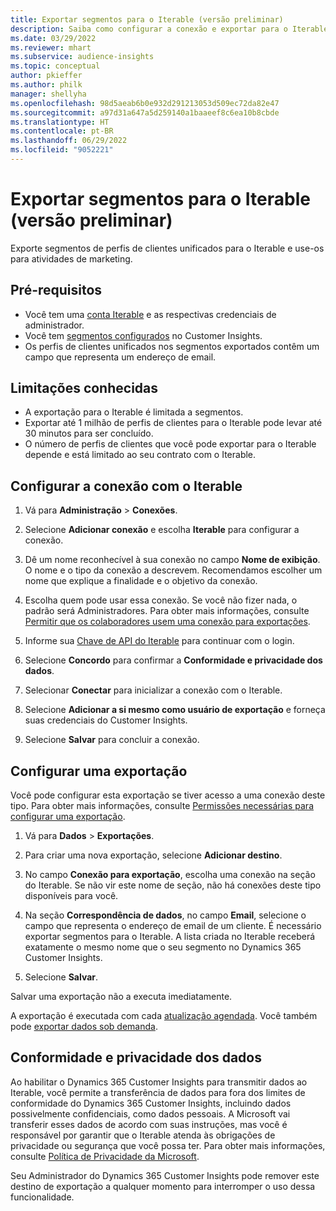 ```yaml
---
title: Exportar segmentos para o Iterable (versão preliminar)
description: Saiba como configurar a conexão e exportar para o Iterable.
ms.date: 03/29/2022
ms.reviewer: mhart
ms.subservice: audience-insights
ms.topic: conceptual
author: pkieffer
ms.author: philk
manager: shellyha
ms.openlocfilehash: 98d5aeab6b0e932d291213053d509ec72da82e47
ms.sourcegitcommit: a97d31a647a5d259140a1baaeef8c6ea10b8cbde
ms.translationtype: HT
ms.contentlocale: pt-BR
ms.lasthandoff: 06/29/2022
ms.locfileid: "9052221"
---
```

# <a name="export-segments-to-iterable-preview"></a>Exportar segmentos para o Iterable (versão preliminar)

Exporte segmentos de perfis de clientes unificados para o Iterable e use-os para atividades de marketing.

## <a name="prerequisites"></a>Pré-requisitos

-   Você tem uma [conta Iterable](https://iterable.com/) e as respectivas credenciais de administrador.
-   Você tem [segmentos configurados](segments.md) no Customer Insights.
-   Os perfis de clientes unificados nos segmentos exportados contêm um campo que representa um endereço de email.

## <a name="known-limitations"></a>Limitações conhecidas

- A exportação para o Iterable é limitada a segmentos.
- Exportar até 1 milhão de perfis de clientes para o Iterable pode levar até 30 minutos para ser concluído. 
- O número de perfis de clientes que você pode exportar para o Iterable depende e está limitado ao seu contrato com o Iterable.

## <a name="set-up-connection-to-iterable"></a>Configurar a conexão com o Iterable

1. Vá para **Administração** > **Conexões**.

1. Selecione **Adicionar conexão** e escolha **Iterable** para configurar a conexão.

1. Dê um nome reconhecível à sua conexão no campo **Nome de exibição**. O nome e o tipo da conexão a descrevem. Recomendamos escolher um nome que explique a finalidade e o objetivo da conexão.

1. Escolha quem pode usar essa conexão. Se você não fizer nada, o padrão será Administradores. Para obter mais informações, consulte [Permitir que os colaboradores usem uma conexão para exportações](connections.md#allow-contributors-to-use-a-connection-for-exports).

1. Informe sua [Chave de API do Iterable](https://support.iterable.com/hc/en-us/articles/360043464871) para continuar com o login. 

1. Selecione **Concordo** para confirmar a **Conformidade e privacidade dos dados**.

1. Selecionar **Conectar** para inicializar a conexão com o Iterable.

1. Selecione **Adicionar a si mesmo como usuário de exportação** e forneça suas credenciais do Customer Insights.

1. Selecione **Salvar** para concluir a conexão.

## <a name="configure-an-export"></a>Configurar uma exportação

Você pode configurar esta exportação se tiver acesso a uma conexão deste tipo. Para obter mais informações, consulte [Permissões necessárias para configurar uma exportação](export-destinations.md#set-up-a-new-export).

1. Vá para **Dados** > **Exportações**.

1. Para criar uma nova exportação, selecione **Adicionar destino**.

1. No campo **Conexão para exportação**, escolha uma conexão na seção do Iterable. Se não vir este nome de seção, não há conexões deste tipo disponíveis para você.

3. Na seção **Correspondência de dados**, no campo **Email**, selecione o campo que representa o endereço de email de um cliente. É necessário exportar segmentos para o Iterable. A lista criada no Iterable receberá exatamente o mesmo nome que o seu segmento no Dynamics 365 Customer Insights.

1. Selecione **Salvar**.

Salvar uma exportação não a executa imediatamente.

A exportação é executada com cada [atualização agendada](system.md#schedule-tab). Você também pode [exportar dados sob demanda](export-destinations.md#run-exports-on-demand). 


## <a name="data-privacy-and-compliance"></a>Conformidade e privacidade dos dados

Ao habilitar o Dynamics 365 Customer Insights para transmitir dados ao Iterable, você permite a transferência de dados para fora dos limites de conformidade do Dynamics 365 Customer Insights, incluindo dados possivelmente confidenciais, como dados pessoais. A Microsoft vai transferir esses dados de acordo com suas instruções, mas você é responsável por garantir que o Iterable atenda às obrigações de privacidade ou segurança que você possa ter. Para obter mais informações, consulte [Política de Privacidade da Microsoft](https://go.microsoft.com/fwlink/?linkid=396732).

Seu Administrador do Dynamics 365 Customer Insights pode remover este destino de exportação a qualquer momento para interromper o uso dessa funcionalidade.
